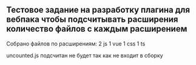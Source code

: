 ## Тестовое задание на разработку плагина для вебпака чтобы подсчитывать расширения количество файлов с каждым расширением

Собрано файлов по расширениям:
2 js
1 vue
1 css
1 ts

uncounted.js подсчитан не будет так как не входит в сборку
